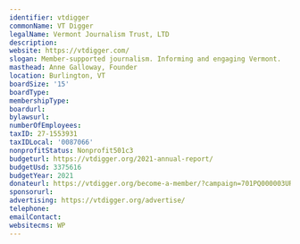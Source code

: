 ```yaml
---
identifier: vtdigger
commonName: VT Digger
legalName: Vermont Journalism Trust, LTD
description:
website: https://vtdigger.com/
slogan: Member-supported journalism. Informing and engaging Vermont.
masthead: Anne Galloway, Founder
location: Burlington, VT
boardSize: '15'
boardType:
membershipType:
boardurl:
bylawsurl:
numberOfEmployees:
taxID: 27-1553931
taxIDLocal: '0087066'
nonprofitStatus: Nonprofit501c3
budgeturl: https://vtdigger.org/2021-annual-report/
budgetUsd: 3375616
budgetYear: 2021
donateurl: https://vtdigger.org/become-a-member/?campaign=701PQ000003URU5YAO
sponsorurl:
advertising: https://vtdigger.org/advertise/
telephone:
emailContact:
websitecms: WP
---
```


